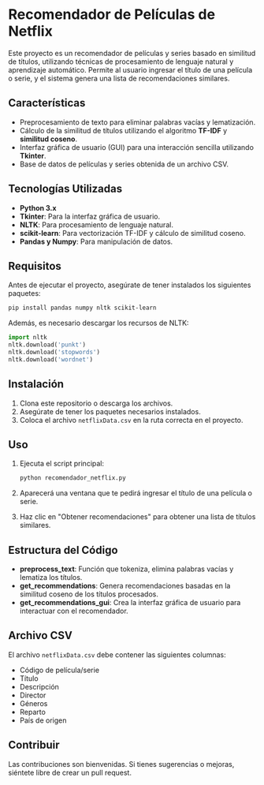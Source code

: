 # Recomendador de Películas de Netflix

Este proyecto es un recomendador de películas y series basado en similitud de títulos, utilizando técnicas de procesamiento de lenguaje natural y aprendizaje automático. Permite al usuario ingresar el título de una película o serie, y el sistema genera una lista de recomendaciones similares.

## Características

- Preprocesamiento de texto para eliminar palabras vacías y lematización.
- Cálculo de la similitud de títulos utilizando el algoritmo **TF-IDF** y **similitud coseno**.
- Interfaz gráfica de usuario (GUI) para una interacción sencilla utilizando **Tkinter**.
- Base de datos de películas y series obtenida de un archivo CSV.

## Tecnologías Utilizadas

- **Python 3.x**
- **Tkinter**: Para la interfaz gráfica de usuario.
- **NLTK**: Para procesamiento de lenguaje natural.
- **scikit-learn**: Para vectorización TF-IDF y cálculo de similitud coseno.
- **Pandas y Numpy**: Para manipulación de datos.

## Requisitos

Antes de ejecutar el proyecto, asegúrate de tener instalados los siguientes paquetes:

```bash
pip install pandas numpy nltk scikit-learn
```

Además, es necesario descargar los recursos de NLTK:

```python
import nltk
nltk.download('punkt')
nltk.download('stopwords')
nltk.download('wordnet')
```

## Instalación

1. Clona este repositorio o descarga los archivos.
2. Asegúrate de tener los paquetes necesarios instalados.
3. Coloca el archivo `netflixData.csv` en la ruta correcta en el proyecto.

## Uso

1. Ejecuta el script principal:

   ```bash
   python recomendador_netflix.py
   ```

2. Aparecerá una ventana que te pedirá ingresar el título de una película o serie.

3. Haz clic en "Obtener recomendaciones" para obtener una lista de títulos similares.

## Estructura del Código

- **preprocess_text**: Función que tokeniza, elimina palabras vacías y lematiza los títulos.
- **get_recommendations**: Genera recomendaciones basadas en la similitud coseno de los títulos procesados.
- **get_recommendations_gui**: Crea la interfaz gráfica de usuario para interactuar con el recomendador.

## Archivo CSV

El archivo `netflixData.csv` debe contener las siguientes columnas:

- Código de película/serie
- Título
- Descripción
- Director
- Géneros
- Reparto
- País de origen

## Contribuir

Las contribuciones son bienvenidas. Si tienes sugerencias o mejoras, siéntete libre de crear un pull request.

